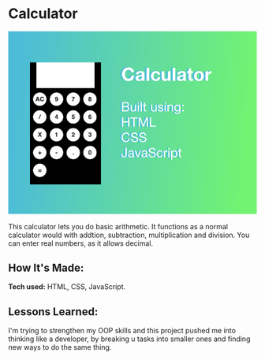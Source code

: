 # Calculator
![calculator preview](https://github.com/gabrielacepeda/Calculator/blob/master/calculator-image.png)

This calculator lets you do basic arithmetic. It functions as a normal calculator would with addtion, subtraction, multiplication and division. You can enter real numbers, as it allows decimal.

## How It's Made:

**Tech used:** HTML, CSS, JavaScript.


## Lessons Learned:
I'm trying to strengthen my OOP skills and this project pushed me into thinking like a developer, by breaking u tasks into smaller ones and finding new ways to do the same thing.


